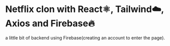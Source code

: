 # Netflix clon with React⚛️, Tailwind☁️, Axios and Firebase🔥
a little bit of backend using Firebase(creating an account to enter the page).
